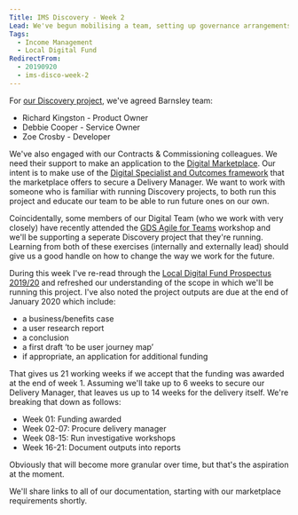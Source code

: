 ```yaml
---
Title: IMS Discovery - Week 2
Lead: We've begun mobilising a team, setting up governance arrangements and planning our Discovery project.
Tags: 
  - Income Management
  - Local Digital Fund
RedirectFrom:
  - 20190920
  - ims-disco-week-2
---
```


For [our Discovery project](https://mhclgdigital.blog.gov.uk/2019/09/12/the-6-projects-funded-in-round-2-of-the-local-digital-fund/), we've agreed Barnsley team:

* Richard Kingston - Product Owner
* Debbie Cooper - Service Owner
* Zoe Crosby - Developer

 We've also engaged with our Contracts & Commissioning colleagues. We need their support to make an application to the [Digital Marketplace](https://www.digitalmarketplace.service.gov.uk/). Our intent is to make use of the [Digital Specialist and Outcomes framework](https://digitalmarketplace.blog.gov.uk/2015/10/27/digital-outcomes-and-specialists-an-overview/) that the marketplace offers to secure a Delivery Manager. We want to work with someone who is familiar with running Discovery projects, to both run this project and educate our team to be able to run future ones on our own.

Coincidentally, some members of our Digital Team (who we work with very closely) have recently attended the [GDS Agile for Teams](https://www.gov.uk/guidance/agile-for-teams-course-description) workshop and we'll be supporting a seperate Discovery project that they're running. Learning from both of these exercises (internally and externally lead) should give us a good handle on how to change the way we work for the future. 

During this week I've re-read through the [Local Digital Fund Prospectus 2019/20](https://www.gov.uk/government/publications/local-digital-fund-prospectus-2019-to-2020) and refreshed our understanding of the scope in which we'll be running this project. I've also noted the project outputs are due at the end of January 2020 which include:

* a business/benefits case
* a user research report
* a conclusion
* a first draft ‘to be user journey map’
* if appropriate, an application for additional funding

That gives us 21 working weeks if we accept that the funding was awarded at the end of week 1. Assuming we'll take up to 6 weeks to secure our Delivery Manager, that leaves us up to 14 weeks for the delivery itself. We're breaking that down as follows:

* Week 01: Funding awarded
* Week 02-07: Procure delivery manager
* Week 08-15: Run investigative workshops
* Week 16-21: Document outputs into reports

Obviously that will become more granular over time, but that's the aspiration at the moment.

We'll share links to all of our documentation, starting with our marketplace requirements shortly.